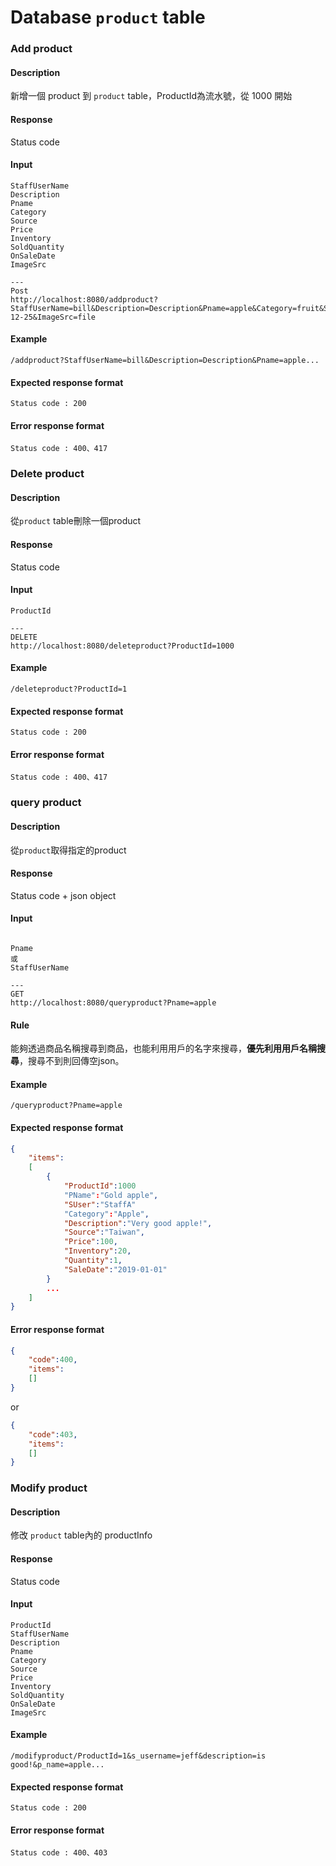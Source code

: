 # Database `product` table
### Add product
#### Description
新增一個 product 到 `product` table，ProductId為流水號，從 1000 開始
#### Response
Status code
#### Input
```
StaffUserName
Description
Pname
Category
Source
Price
Inventory
SoldQuantity
OnSaleDate
ImageSrc

---
Post
http://localhost:8080/addproduct?StaffUserName=bill&Description=Description&Pname=apple&Category=fruit&Source=taiwan&Price=100&Inventory=5&SoldQuantity=10000&OnSaleDate=2019-12-25&ImageSrc=file

```
#### Example
```
/addproduct?StaffUserName=bill&Description=Description&Pname=apple...
```
#### Expected response format
```
Status code : 200
```
#### Error response format
```
Status code : 400、417
```

### Delete product
#### Description
從`product` table刪除一個product
#### Response
Status code
#### Input
```
ProductId

---
DELETE
http://localhost:8080/deleteproduct?ProductId=1000

```
#### Example
```
/deleteproduct?ProductId=1
```
#### Expected response format
```
Status code : 200
```
#### Error response format
```
Status code : 400、417
```

### query product
#### Description
從`product`取得指定的product
#### Response
Status code + json object
#### Input
```

Pname
或
StaffUserName

---
GET
http://localhost:8080/queryproduct?Pname=apple

```
#### Rule
能夠透過商品名稱搜尋到商品，也能利用用戶的名字來搜尋，**優先利用用戶名稱搜尋**，搜尋不到則回傳空json。

#### Example
```
/queryproduct?Pname=apple
```
#### Expected response format
```json
{
    "items":
    [
        {
            "ProductId":1000
            "PName":"Gold apple", 
            "SUser":"StaffA"
            "Category":"Apple", 
            "Description":"Very good apple!", 
            "Source":"Taiwan", 
            "Price":100, 
            "Inventory":20,
            "Quantity":1,
            "SaleDate":"2019-01-01"
        }
        ...
    ]
}
```
#### Error response format
```json
{
    "code":400, 
    "items":
    []
}
```
or
```json
{
    "code":403, 
    "items":
    []
}
```

### Modify product
#### Description
修改 `product` table內的 productInfo
#### Response
Status code
#### Input
```
ProductId
StaffUserName
Description
Pname
Category
Source
Price
Inventory
SoldQuantity
OnSaleDate
ImageSrc

```
#### Example
```
/modifyproduct/ProductId=1&s_username=jeff&description=is good!&p_name=apple...
```
#### Expected response format
```
Status code : 200
```
#### Error response format
```
Status code : 400、403
```